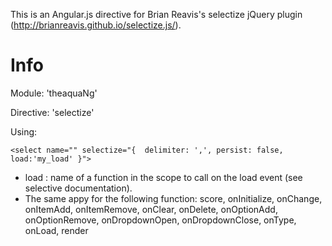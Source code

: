 This is an Angular.js directive for Brian Reavis's selectize jQuery plugin (http://brianreavis.github.io/selectize.js/).

Info
====
Module: 'theaquaNg'

Directive: 'selectize'

Using:

``
  <select name="" selectize="{  delimiter: ',', persist: false, load:'my_load' }">
``


 - load : name of a function in the scope to call on the load event (see selective documentation).
 - The same appy for the following function: score, onInitialize, onChange, onItemAdd, onItemRemove, onClear, onDelete, onOptionAdd, onOptionRemove, onDropdownOpen, onDropdownClose, onType, onLoad, render